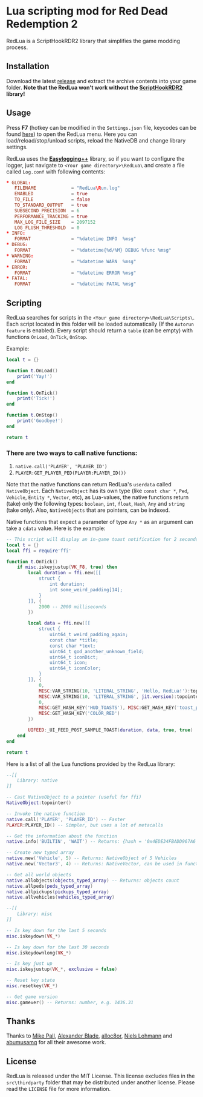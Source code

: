 # Lua scripting mod for Red Dead Redemption 2

RedLua is a ScriptHookRDR2 library that simplifies the game modding process.

## Installation

Download the latest [release](https://github.com/igor725/RedLua/releases) and extract the archive contents into your game folder. **Note that the RedLua won't work without the [ScriptHookRDR2](https://www.dev-c.com/rdr2/scripthookrdr2/) library!**

## Usage
Press **F7** (hotkey can be modified in the `Settings.json` file, keycodes can be found [here](https://cherrytree.at/misc/vk.htm)) to open the RedLua menu. Here you can load/reload/stop/unload scripts, reload the NativeDB and change library settings.

RedLua uses the [**Easylogging++**](https://github.com/amrayn/easyloggingpp#configuration) library, so if you want to configure the logger, just navigate to `<Your game directory>\RedLua\` and create a file called `Log.conf` with following contents:
```conf
* GLOBAL:
   FILENAME             = "RedLua\Run.log"
   ENABLED              = true
   TO_FILE              = false
   TO_STANDARD_OUTPUT   = true
   SUBSECOND_PRECISION  = 6
   PERFORMANCE_TRACKING = true
   MAX_LOG_FILE_SIZE    = 2097152
   LOG_FLUSH_THRESHOLD  = 0
* INFO:
   FORMAT               = "%datetime INFO  %msg"
* DEBUG:
   FORMAT               = "%datetime{%d/%M} DEBUG %func %msg"
* WARNING:
   FORMAT               = "%datetime WARN  %msg"
* ERROR:
   FORMAT               = "%datetime ERROR %msg"
* FATAL:
   FORMAT               = "%datetime FATAL %msg"

```

## Scripting

RedLua searches for scripts in the `<Your game directory>\RedLua\Scripts\`. Each script located in this folder will be loaded automatically (If the `Autorun feature` is enabled). Every script should return a `table` (can be empty) with functions `OnLoad`, `OnTick`, `OnStop`.

Example:
```lua
local t = {}

function t.OnLoad()
	print('Yay!')
end

function t.OnTick()
	print('Tick!')
end

function t.OnStop()
	print('Goodbye!')
end

return t
```

### There are two ways to call native functions:
1. `native.call('PLAYER', 'PLAYER_ID')`
2. `PLAYER:GET_PLAYER_PED(PLAYER:PLAYER_ID())`

Note that the native functions can return RedLua's `userdata` called `NativeObject`. Each `NativeObject` has its own type (like `const char *`, `Ped`, `Vehicle`, `Entity *`, `Vector`, etc), as Lua-values, the native functions return (take) only the following types: `boolean`, `int`, `float`, `Hash`, `Any` and `string` (take only). Also, `NativeObjects` that are pointers, can be indexed.

Native functions that expect a parameter of type `Any *` as an argument can take a `cdata` value. Here is the example:
```lua
-- This script will display an in-game toast notification for 2 seconds when F8 key is released
local t = {}
local ffi = require'ffi'

function t.OnTick()
	if misc.iskeyjustup(VK_F8, true) then
		local duration = ffi.new([[
			struct {
				int duration;
				int some_weird_padding[14];
			}
		]], {
			2000 -- 2000 milliseconds
		})

		local data = ffi.new([[
			struct {
				uint64_t weird_padding_again;
				const char *title;
				const char *text;
				uint64_t god_another_unknown_field;
				uint64_t iconDict;
				uint64_t icon;
				uint64_t iconColor;
			}
		]], {
			0,
			MISC:VAR_STRING(10, 'LITERAL_STRING', 'Hello, RedLua!'):topointer(),
			MISC:VAR_STRING(10, 'LITERAL_STRING', jit.version):topointer(),
			0,
			MISC:GET_HASH_KEY('HUD_TOASTS'), MISC:GET_HASH_KEY('toast_player_deadeye'),
			MISC:GET_HASH_KEY('COLOR_RED')
		})

		UIFEED:_UI_FEED_POST_SAMPLE_TOAST(duration, data, true, true)
	end
end

return t
```

Here is a list of all the Lua functions provided by the RedLua library:

```lua
--[[
	Library: native
]]

-- Cast NativeObject to a pointer (useful for ffi)
NativeObject:topointer()

-- Invoke the native function
native.call('PLAYER', 'PLAYER_ID') -- Faster
PLAYER:PLAYER_ID() -- Simpler, but uses a lot of metacalls

-- Get the information about the function
native.info('BUILTIN', 'WAIT') -- Returns: {hash = '0x4EDE34FBADD967A6', build = 1207, returns = 'void', params = {[1] = {type = 'int', name = 'ms'}}} or nothing if specified function does not exists

-- Create new typed array
native.new('Vehicle', 5) -- Returns: NativeObject of 5 Vehicles
native.new('Vector3', 4) -- Returns: NativeVector, can be used in functions like ENTITY:GET_ENTITY_MATRIX(...)

-- Get all world objects
native.allobjects(objects_typed_array) -- Returns: objects count
native.allpeds(peds_typed_array)
native.allpickups(pickups_typed_array)
native.allvehicles(vehicles_typed_array)

--[[
	Library: misc
]]

-- Is key down for the last 5 seconds
misc.iskeydown(VK_*)

-- Is key down for the last 30 seconds
misc.iskeydownlong(VK_*)

-- Is key just up
misc.iskeyjustup(VK_*, exclusive = false)

-- Reset key state
misc.resetkey(VK_*)

-- Get game version
misc.gamever() -- Returns: number, e.g. 1436.31
```

## Thanks

Thanks to [Mike Pall](https://github.com/LuaJIT/LuaJIT), [Alexander Blade](https://www.dev-c.com/rdr2/scripthookrdr2/), [alloc8or](https://github.com/alloc8or/rdr3-nativedb-data), [Niels Lohmann](https://github.com/nlohmann/json) and [abumusamq](https://github.com/amrayn/easyloggingpp) for all their awesome work.

## License

RedLua is released under the MIT License. This license excludes files in the `src\thirdparty` folder that may be distributed under another license. Please read the `LICENSE` file for more information.
